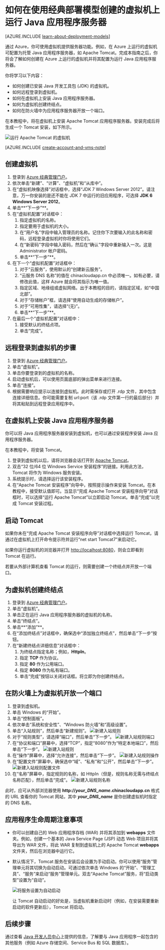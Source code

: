 <properties
	pageTitle="虚拟机上的 Tomcat | Azure"
	description="本教程利用使用经典部署模型创建的资源，显示如何创建 Windows 虚拟机并将其配置为运行 Apache Tomcat 应用程序服务器。"
	services="virtual-machines-windows"
	documentationCenter="java"
	authors="rmcmurray"
	manager="wpickett"
	editor=""
    tags="azure-service-management" />

<tags
	ms.service="virtual-machines-windows"
	ms.workload="web"
	ms.tgt_pltfrm="vm-windows"
	ms.devlang="Java"
	ms.topic="article"
	ms.date="11/01/2016"
	wacn.date="12/30/2016"
	ms.author="robmcm"/>

# 如何在使用经典部署模型创建的虚拟机上运行 Java 应用程序服务器

[AZURE.INCLUDE [learn-about-deployment-models](../../includes/learn-about-deployment-models-classic-include.md)]

通过 Azure，你可使用虚拟机提供服务器功能。例如，在 Azure 上运行的虚拟机可配置为托管 Java 应用程序服务器，如 Apache Tomcat。完成本指南之后，你将会了解如何创建在 Azure 上运行的虚拟机并将其配置为运行 Java 应用程序服务器。

你将学习以下内容：

* 如何创建已安装 Java 开发工具包 (JDK) 的虚拟机。
* 如何远程登录到虚拟机。
* 如何在虚拟机上安装 Java 应用程序服务器。
* 如何为虚拟机创建终结点。
* 如何在防火墙中为应用程序服务器开放一个端口。

在本教程中，将在虚拟机上安装 Apache Tomcat 应用程序服务器。安装完成后将生成一个 Tomcat 安装，如下所示。

![运行 Apache Tomcat 的虚拟机][virtual_machine_tomcat]

[AZURE.INCLUDE [create-account-and-vms-note](../../includes/create-account-and-vms-note.md)]

## 创建虚拟机

1. 登录到 [Azure 经典管理门户](https://manage.windowsazure.cn)。
2. 依次单击“新建”、“计算”、“虚拟机”和“从库中”。
3. 在“虚拟机映像选择”对话框中，选择“JDK 7 Windows Server 2012”。请注意，万一你安装的是还不能在 JDK 7 中运行的旧应用程序，可选择 **JDK 6 Windows Server 2012**。
4. 单击**“下一步”**。
5. 在“虚拟机配置”对话框中：
    1. 指定虚拟机的名称。
    2. 指定要用于虚拟机的大小。
    3. 在“用户名”字段中输入管理员的名称。记住你下次要输入的此名称和密码，远程登录虚拟机时你将使用它们。
    4. 在“新密码”字段中输入密码，然后在“确认”字段中重新输入一次。这是 Administrator 帐户密码。
    5. 单击**“下一步”**。
6. 在下一个“虚拟机配置”对话框中：
    1. 对于“云服务”，使用默认的“创建新云服务”。
    2. “云服务 DNS 名称”的值在 chinacloudapp.cn 中必须唯一。如有必要，请修改此值，这样 Azure 就会将其指示为唯一值。
    2. 指定区域、地缘组或虚拟网络。出于本教程的目的，请指定区域，如“中国北部”。
    2. 对于“存储帐户”框，请选择“使用自动生成的存储帐户”。
    3. 对于“可用性集”，请选择“(无)”。
    4. 单击**“下一步”**。
7. 在最后一个“虚拟机配置”对话框中：
    1. 接受默认的终结点项。
    2. 单击“完成”。

## 远程登录到虚拟机的步骤

1. 登录到 [Azure 经典管理门户](https://manage.windowsazure.cn)。
2. 单击“虚拟机”。
3. 单击你要登录到的虚拟机的名称。
4. 启动虚拟机后，可以使用页面底部的弹出菜单来进行连接。
5. 单击“连接”。
6. 根据需要响应提示以连接到虚拟机。此时需保存或打开 .rdp 文件，其中包含连接详细信息。你可能需要复制 url:port（该 .rdp 文件第一行的最后部分）并将其粘贴到远程登录应用程序中。

## 在虚拟机上安装 Java 应用程序服务器

你可以将 Java 应用程序服务器安装到虚拟机，也可以通过安装程序安装 Java 应用程序服务器。

在本教程中，将安装 Tomcat。

1. 登录到虚拟机以后，请将浏览器会话打开到 [Apache Tomcat](http://tomcat.apache.org/download-70.cgi)。
2. 双击“32 位/64 位 Windows Service 安装程序”的链接。利用此方法，Tomcat 将作为 Windows 服务安装。
3. 系统提示时，请选择运行该安装程序。
4. 在“Apache Tomcat 安装程序”向导中，按照提示操作来安装 Tomcat。在本教程中，接受默认值即可。当显示“完成 Apache Tomcat 安装程序向导”对话框时，可以选择“运行 Apache Tomcat”以立即启动 Tomcat。单击“完成”以完成 Tomcat 安装过程。

## 启动 Tomcat
如果你未在“完成 Apache Tomcat 安装程序向导”对话框中选择运行 Tomcat，请通过在虚拟机上打开命令提示符并运行“net start Tomcat7”来启动它。

如果你运行虚拟机的浏览器并打开 <http://localhost:8080>，则会立即看到 Tomcat 在运行。

若要从外部计算机查看 Tomcat 的运行，则需要创建一个终结点并开放一个端口。

## 为虚拟机创建终结点
1. 登录到 [Azure 经典管理门户](https://manage.windowsazure.cn)。
2. 单击“虚拟机”。
3. 单击正在运行 Java 应用程序服务器的虚拟机的名称。
4. 单击“终结点”。
5. 单击**“添加”**。
6. 在“添加终结点”对话框中，确保选中“添加独立终结点”，然后单击“下一步”按钮。
7. 在“新建终结点详细信息”对话框中：
    1. 为终结点指定名称；例如，**HttpIn**。
    2. 指定 **TCP** 作为协议。
    3. 指定 **80** 作为公用端口。
    4. 指定 **8080** 作为私有端口。
    5. 单击“完成”按钮以关闭对话框。将立即为你创建终结点。

## 在防火墙上为虚拟机开放一个端口
1. 登录到虚拟机。
2. 单击 Windows 的“开始”。
3. 单击“控制面板”。
4. 依次单击“系统和安全性”、“Windows 防火墙”和“高级设置”。
5. 单击“入站规则”，然后单击“新建规则”。
 ![新建入站规则][NewIBRule]
6. 对于“规则类型”，请选择“端口”，然后单击“下一步”。
 ![新建入站规则端口][NewRulePort]
7. 在“协议和端口”屏幕中，选择“TCP”，指定“8080”作为“特定本地端口”，然后单击“下一步”。
 ![新建入站规则][NewRuleProtocol]
8. 在“操作”屏幕中，选择“允许连接”，然后单击“下一步”。
 ![新建入站规则操作][NewRuleAction]
9. 在“配置文件”屏幕中，确保选中“域”、“私有”和“公开”，然后单击“下一步”。
 ![新建入站规则配置文件][NewRuleProfile]
10. 在“名称”屏幕中，指定规则的名称，如 HttpIn（但是，规则名称无需与终结点名称匹配），然后单击“完成”。
 ![新建入站规则名称][NewRuleName]

此时，应可从外部浏览器使用 **http://*your\_DNS\_name*.chinacloudapp.cn** 格式的 URL 查看你的 Tomcat 网站，其中 ***your\_DNS\_name*** 是你创建虚拟机时指定的 DNS 名称。

## 应用程序生命周期注意事项
* 你可以创建自己的 Web 应用程序存档 (WAR) 并将其添加到 **webapps** 文件夹。例如，创建一个基本的 Java Service Page (JSP) 动态 Web 项目并将其导出为 WAR 文件，将此 WAR 复制到虚拟机上的 Apache Tomcat **webapps** 文件夹，然后在浏览器中运行它。
* 默认情况下，Tomcat 服务在安装后会设置为手动启动。你可以使用“服务”管理单元将其切换为自动启动。可通过依次单击 Windows 的“开始”、“管理工具”、“服务”来启动“服务”管理单元。双击“Apache Tomcat”服务，将“启动类型”设置为“自动”。

    ![将服务设置为自动启动][service_automatic_startup]

    让 Tomcat 自动启动的好处是，当虚拟机重新启动时（例如，在安装需要重新启动的软件更新后），Tomcat 将启动。

## 后续步骤
通过查看 [Java 开发人员中心](/develop/java/)上提供的信息，了解要与 Java 应用程序一起包含的其他服务（例如 Azure 存储空间、Service Bus 和 SQL 数据库）。

[virtual_machine_tomcat]: ./media/virtual-machines-windows-classic-java-run-tomcat-app-server/WA_VirtualMachineRunningApacheTomcat.png

[service_automatic_startup]: ./media/virtual-machines-windows-classic-java-run-tomcat-app-server/WA_TomcatServiceAutomaticStart.png









[NewIBRule]: ./media/virtual-machines-windows-classic-java-run-tomcat-app-server/NewInboundRule.png
[NewRulePort]: ./media/virtual-machines-windows-classic-java-run-tomcat-app-server/NewRulePort.png
[NewRuleProtocol]: ./media/virtual-machines-windows-classic-java-run-tomcat-app-server/NewRuleProtocol.png
[NewRuleAction]: ./media/virtual-machines-windows-classic-java-run-tomcat-app-server/NewRuleAction.png
[NewRuleName]: ./media/virtual-machines-windows-classic-java-run-tomcat-app-server/NewRuleName.png
[NewRuleProfile]: ./media/virtual-machines-windows-classic-java-run-tomcat-app-server/NewRuleProfile.png

<!---HONumber=Mooncake_0215_2016-->